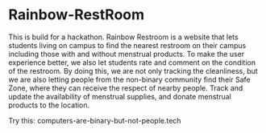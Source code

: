 # Rainbow-RestRoom
This is build for a hackathon. Rainbow Restroom is a website that lets students living on campus to find the nearest restroom on their campus
including those with and without menstrual products. To make the user experience better, we also let students rate and comment on the condition 
of the restroom. By doing this, we are not only tracking the cleanliness, but we are also letting people from the non-binary community find their
Safe Zone, where they can receive the respect of nearby people. Track and update the availability of menstrual supplies, and donate menstrual products
to the location.

Try this: computers-are-binary-but-not-people.tech
